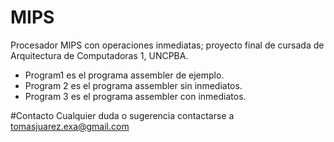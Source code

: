 # MIPS
Procesador MIPS con operaciones inmediatas; proyecto final de cursada de Arquitectura de Computadoras 1, UNCPBA.

- Program1 es el programa assembler de ejemplo.
- Program 2 es el programa assembler sin inmediatos.
- Program 3 es el programa assembler con inmediatos.

#Contacto
Cualquier duda o sugerencia contactarse a tomasjuarez.exa@gmail.com
